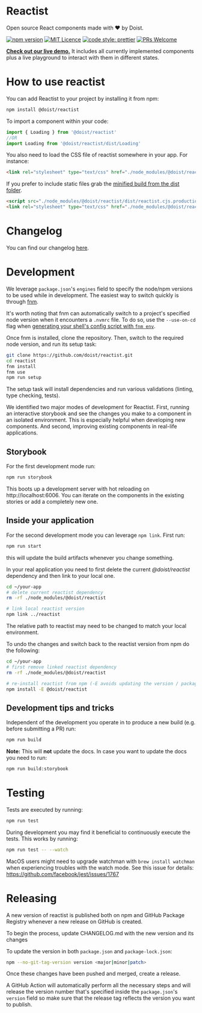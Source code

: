 # Reactist

Open source React components made with ❤️ by Doist.

[![npm version](https://badge.fury.io/js/%40doist%2Freactist.svg)](https://badge.fury.io/js/%40doist%2Freactist)
[![MIT Licence](https://badges.frapsoft.com/os/mit/mit.svg?v=103)](https://opensource.org/licenses/mit-license.php)
[![code style: prettier](https://img.shields.io/badge/code_style-prettier-ff69b4.svg?style=flat-square)](https://github.com/prettier/prettier)
[![PRs Welcome](https://img.shields.io/badge/PRs-welcome-brightgreen.svg?style=flat-square)](http://makeapullrequest.com)

**[Check out our live demo.](http://doist.github.io/reactist)** It includes all currently implemented components plus a live playground to interact with them in different states.

# How to use reactist

You can add Reactist to your project by installing it from npm:

```sh
npm install @doist/reactist
```

To import a component within your code:

```js
import { Loading } from '@doist/reactist'
//OR
import Loading from '@doist/reactist/dist/Loading'
```

You also need to load the CSS file of reactist somewhere in your app. For instance:

```html
<link rel="stylesheet" type="text/css" href="./node_modules/@doist/reactist/styles/Loading.css" />
```

If you prefer to include static files grab the [minified build from the dist folder](https://github.com/Doist/reactist/tree/develop/dist).

```html
<script src="./node_modules/@doist/reactist/dist/reactist.cjs.production.min.js"></script>
<link rel="stylesheet" type="text/css" href="./node_modules/@doist/reactist/styles/reactist.css" />
```

# Changelog

You can find our changelog [here](./CHANGELOG.md).

# Development

We leverage `package.json`'s `engines` field to specify the node/npm versions to be used while in development. The easiest way to switch quickly is through [fnm](https://github.com/Schniz/fnm).

It's worth noting that fnm can automatically switch to a project's specified node version when it encounters a `.nvmrc` file. To do so, use the `--use-on-cd` flag when [generating your shell's config script with `fnm env`](https://github.com/Schniz/fnm#fnm-env).

Once fnm is installed, clone the repository. Then, switch to the required node version, and run its setup task:

```sh
git clone https://github.com/doist/reactist.git
cd reactist
fnm install
fnm use
npm run setup
```

The setup task will install dependencies and run various validations (linting, type checking, tests).

We identified two major modes of development for Reactist. First, running an interactive storybook and see the changes you make to a component in an isolated environment. This is especially helpful when developing new components. And second, improving existing components in real-life applications.

## Storybook

For the first development mode run:

```sh
npm run storybook
```

This boots up a development server with hot reloading on http://localhost:6006. You can iterate on the components in the existing stories or add a completely new one.

## Inside your application

For the second development mode you can leverage `npm link`. First run:

```sh
npm run start
```

this will update the build artifacts whenever you change something.

In your real application you need to first delete the current _@doist/reactist_ dependency and then link to your local one.

```sh
cd ~/your-app
# delete current reactist dependency
rm -rf ./node_modules/@doist/reactist

# link local reactist version
npm link ../reactist
```

The relative path to reactist may need to be changed to match your local environment.

To undo the changes and switch back to the reactist version from npm do the following:

```sh
cd ~/your-app
# first remove linked reactist dependency
rm -rf ./node_modules/@doist/reactist

# re-install reactist from npm (-E avoids updating the version / package-lock.json)
npm install -E @doist/reactist
```

## Development tips and tricks

Independent of the development you operate in to produce a new build (e.g. before submitting a PR) run:

```sh
npm run build
```

**Note:** This will **not** update the docs. In case you want to update the docs you need to run:

```sh
npm run build:storybook
```

# Testing

Tests are executed by running:

```sh
npm run test
```

During development you may find it beneficial to continuously execute the tests. This works by running:

```sh
npm run test -- --watch
```

MacOS users might need to upgrade watchman with `brew install watchman` when experiencing troubles with the watch mode. See this issue for details: https://github.com/facebook/jest/issues/1767

# Releasing

A new version of reactist is published both on npm and GitHub Package Registry whenever a new release on GitHub is created. 

To begin the process, update CHANGELOG.md with the new version and its changes

To update the version in both `package.json` and `package-lock.json`:
```sh
npm --no-git-tag-version version <major|minor|patch>
```
Once these changes have been pushed and merged, create a release. 

A GitHub Action will automatically perform all the necessary steps and will release the version number that's specified inside the `package.json`'s `version` field so make sure that the release tag reflects the version you want to publish.